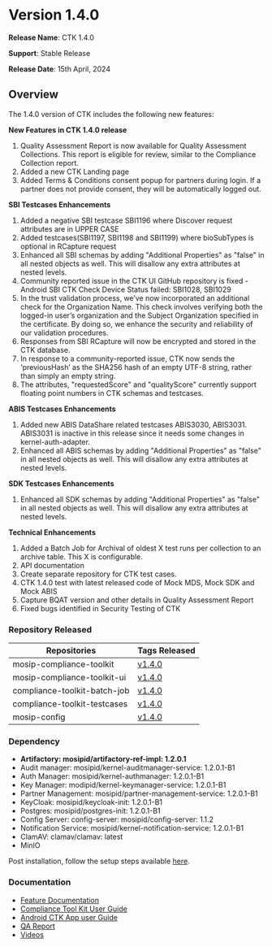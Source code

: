 # Version 1.4.0

**Release Name**: CTK 1.4.0

**Support**: Stable Release

**Release Date**: 15th April, 2024

## Overview

The 1.4.0 version of CTK includes the following new features:

**New Features in CTK 1.4.0 release**

1. Quality Assessment Report is now available for Quality Assessment Collections. This report is eligible for review, similar to the Compliance Collection report.
2. Added a new CTK Landing page
3. Added Terms & Conditions consent popup for partners during login. If a partner does not provide consent, they will be automatically logged out.

**SBI Testcases Enhancements**

1. Added a negative SBI testcase SBI1196 where Discover request attributes are in UPPER CASE
2. Added testcases(SBI1197, SBI1198 and SBI1199) where bioSubTypes is optional in RCapture request
3. Enhanced all SBI schemas by adding "Additional Properties" as "false" in all nested objects as well. This will disallow any extra attributes at nested levels.
4. Community reported issue in the CTK UI GitHub repository is fixed - Android SBI CTK Check Device Status failed: SBI1028, SBI1029
5. In the trust validation process, we’ve now incorporated an additional check for the Organization Name. This check involves verifying both the logged-in user’s organization and the Subject Organization specified in the certificate. By doing so, we enhance the security and reliability of our validation procedures.
6. Responses from SBI RCapture will now be encrypted and stored in the CTK database.
7. In response to a community-reported issue, CTK now sends the ‘previousHash’ as the SHA256 hash of an empty UTF-8 string, rather than simply an empty string.
8. The attributes, "requestedScore" and "qualityScore" currently support floating point numbers in CTK schemas and testcases.

**ABIS Testcases Enhancements**

1. Added new ABIS DataShare related testcases ABIS3030, ABIS3031. ABIS3031 is inactive in this release since it needs some changes in kernel-auth-adapter.
2. Enhanced all ABIS schemas by adding "Additional Properties" as "false" in all nested objects as well. This will disallow any extra attributes at nested levels.

**SDK Testcases Enhancements**

1. Enhanced all SDK schemas by adding "Additional Properties" as "false" in all nested objects as well. This will disallow any extra attributes at nested levels.

**Technical Enhancements**

1. Added a Batch Job for Archival of oldest X test runs per collection to an archive table. This X is configurable.
2. API documentation
3. Create separate repository for CTK test cases.
4. CTK 1.4.0 test with latest released code of Mock MDS, Mock SDK and Mock ABIS
5. Capture BQAT version and other details in Quality Assessment Report
6. Fixed bugs identified in Security Testing of CTK

### Repository Released

| Repositories                 | Tags Released                                                               |
| ---------------------------- | --------------------------------------------------------------------------- |
| mosip-compliance-toolkit     | [v1.4.0](https://github.com/mosip/mosip-compliance-toolkit/tree/v1.4.0)     |
| mosip-compliance-toolkit-ui  | [v1.4.0](https://github.com/mosip/mosip-compliance-toolkit-ui/tree/v1.4.0)  |
| compliance-toolkit-batch-job | [v1.4.0](https://github.com/mosip/compliance-toolkit-batch-job/tree/v1.4.0) |
| compliance-toolkit-testcases | [v1.4.0](https://github.com/mosip/compliance-toolkit-testcases/tree/v1.4.0) |
| mosip-config                 | [v1.4.0](https://github.com/mosip/mosip-config/tree/v1.4.0-CTK)             |

### Dependency

* **Artifactory: mosipid/artifactory-ref-impl: 1.2.0.1**
* Audit manager: mosipid/kernel-auditmanager-service: 1.2.0.1-B1
* Auth Manager: mosipid/kernel-authmanager: 1.2.0.1-B1
* Key Manager: modipid/kernel-keymanager-service: 1.2.0.1-B1
* Partner Management: mosipid/partner-management-service: 1.2.0.1-B1
* KeyCloak: mosipid/keycloak-init: 1.2.0.1-B1
* Postgres: mosipid/postgres-init: 1.2.0.1-B1
* Config Server: config-server: mosipid/config-server: 1.1.2
* Notification Service: mosipid/kernel-notification-service: 1.2.0.1-B1
* ClamAV: clamav/clamav: latest
* MinIO

Post installation, follow the setup steps available [here](https://docs.mosip.io/compliance-tool-kit/how-to-guides/how-to-set-up-ctk/setup-steps-1.4.0).

### Documentation

* [Feature Documentation](../../)
* [Compliance Tool Kit User Guide](../../user-guide.md)
* [Android CTK App user Guide](../../android-user-guide.md)
* [QA Report](https://docs.mosip.io/compliance-tool-kit/versions/version-1.4.0/test-report)
* [Videos](https://www.youtube.com/playlist?list=PLJH-POb\_55z8YYS\_qAk\_QNBQeiQ2VrtZD)
